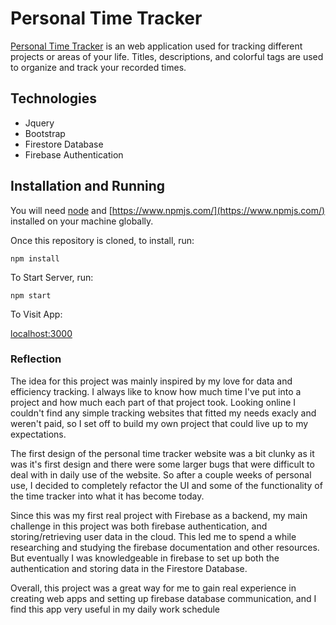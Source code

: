 # Personal Time Tracker

[Personal Time Tracker](https://personaltimetracker.netlify.app/) is an web application used for tracking different projects or areas of your life. Titles, descriptions, and colorful tags are used to organize and track your recorded times.

## Technologies

- Jquery
- Bootstrap
- Firestore Database
- Firebase Authentication

## Installation and Running

You will need [node](https://nodejs.org/en/) and [https://www.npmjs.com/](https://www.npmjs.com/) installed on your machine globally.

Once this repository is cloned, to install, run:

`npm install`

To Start Server, run:

`npm start`

To Visit App:

[localhost:3000](localhost:3000)

### Reflection

The idea for this project was mainly inspired by my love for data and efficiency tracking. I always like to know how much time I've put into a project and how much each part of that project took. Looking online I couldn't find any simple tracking websites that fitted my needs exacly and weren't paid, so I set off to build my own project that could live up to my expectations.

The first design of the personal time tracker website was a bit clunky as it was it's first design and there were some larger bugs that were difficult to deal with in daily use of the website. So after a couple weeks of personal use, I decided to completely refactor the UI and some of the functionality of the time tracker into what it has become today.

Since this was my first real project with Firebase as a backend, my main challenge in this project was both firebase authentication, and storing/retrieving user data in the cloud. This led me to spend a while researching and studying the firebase documentation and other resources. But eventually I was knowledgeable in firebase to set up both the authentication and storing data in the Firestore Database.

Overall, this project was a great way for me to gain real experience in creating web apps and setting up firebase database communication, and I find this app very useful in my daily work schedule
